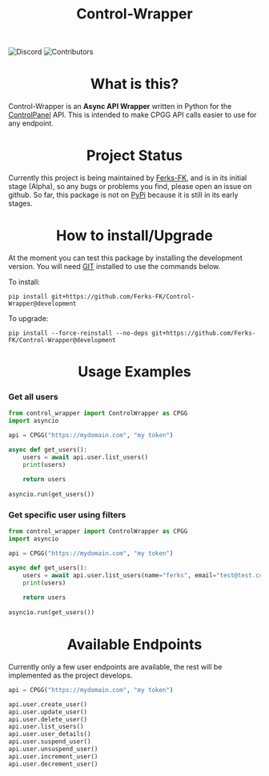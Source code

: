<h1 align="center"> 
    Control-Wrapper
</h1>
</br>

![Discord](https://img.shields.io/discord/876934115302178876?label=DISCORD&style=for-the-badge)
![Contributors](https://img.shields.io/github/contributors/Ferks-FK/Control-Wrapper?style=for-the-badge)

<h1 align="center">What is this?</h1>

Control-Wrapper is an **Async API Wrapper** written in Python for the [ControlPanel](https://controlpanel.gg) API.
This is intended to make CPGG API calls easier to use for any endpoint.

<h1 align="center">Project Status</h1>

Currently this project is being maintained by [Ferks-FK](https://github.com/Ferks-FK), and is in its initial stage (Alpha), so any bugs or problems you find, please open an issue on github.
So far, this package is not on [PyPi](https://pypi.org) because it is still in its early stages.

<h1 align="center">How to install/Upgrade</h1>

At the moment you can test this package by installing the development version.
You will need [GIT](https://git-scm.com) installed to use the commands below.

To install:

```
pip install git+https://github.com/Ferks-FK/Control-Wrapper@development
```

To upgrade:

```
pip install --force-reinstall --no-deps git+https://github.com/Ferks-FK/Control-Wrapper@development
```

<h1 align="center">Usage Examples</h1>

<h3>Get all users</h3>

```py
from control_wrapper import ControlWrapper as CPGG
import asyncio

api = CPGG("https://mydomain.com", "my token")

async def get_users():
    users = await api.user.list_users()
    print(users)
    
    return users
 
asyncio.run(get_users())
```

<h3>Get specific user using filters</h3>

```py
from control_wrapper import ControlWrapper as CPGG
import asyncio

api = CPGG("https://mydomain.com", "my token")

async def get_users():
    users = await api.user.list_users(name="ferks", email="test@test.com", includes=['servers'])
    print(users)
    
    return users
 
asyncio.run(get_users())
```

<h1 align="center">Available Endpoints</h1>

Currently only a few user endpoints are available, the rest will be implemented as the project develops.

```py
api = CPGG("https://mydomain.com", "my token")

api.user.create_user()
api.user.update_user()
api.user.delete_user()
api.user.list_users()
api.user.user_details()
api.user.suspend_user()
api.user.unsuspend_user()
api.user.increment_user()
api.user.decrement_user()

```
